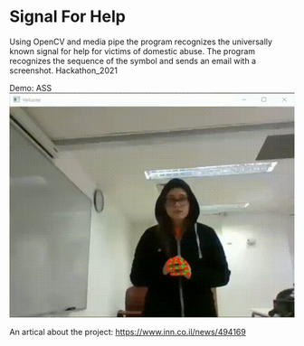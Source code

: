 # Signal For Help
Using OpenCV and media pipe 
the program recognizes the universally known signal for help for victims of domestic abuse. 
The program recognizes the sequence of the symbol and sends an email with a screenshot.
Hackathon_2021

Demo:
ASS
![Demo](demo.gif)

An artical about the project:
https://www.inn.co.il/news/494169